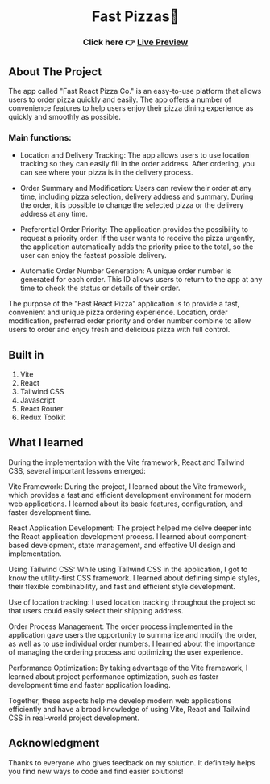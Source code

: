 <h1 align="center">Fast Pizzas🍕</h1>

### <h3 align="center"> Click here 👉 [Live Preview](https://fastpizzas.vercel.app/)</h3>

## About The Project

The app called "Fast React Pizza Co." is an easy-to-use platform that allows users to order pizza quickly and easily. The app offers a number of convenience features to help users enjoy their pizza dining experience as quickly and smoothly as possible.

### Main functions:

- Location and Delivery Tracking: The app allows users to use location tracking so they can easily fill in the order address. After ordering, you can see where your pizza is in the delivery process.

- Order Summary and Modification: Users can review their order at any time, including pizza selection, delivery address and summary. During the order, it is possible to change the selected pizza or the delivery address at any time.

- Preferential Order Priority: The application provides the possibility to request a priority order. If the user wants to receive the pizza urgently, the application automatically adds the priority price to the total, so the user can enjoy the fastest possible delivery.

- Automatic Order Number Generation: A unique order number is generated for each order. This ID allows users to return to the app at any time to check the status or details of their order.

The purpose of the "Fast React Pizza" application is to provide a fast, convenient and unique pizza ordering experience. Location, order modification, preferred order priority and order number combine to allow users to order and enjoy fresh and delicious pizza with full control.

## Built in

1. Vite
2. React
3. Tailwind CSS
4. Javascript
5. React Router
6. Redux Toolkit

## What I learned

During the implementation with the Vite framework, React and Tailwind CSS, several important lessons emerged:

Vite Framework: During the project, I learned about the Vite framework, which provides a fast and efficient development environment for modern web applications. I learned about its basic features, configuration, and faster development time.

React Application Development: The project helped me delve deeper into the React application development process. I learned about component-based development, state management, and effective UI design and implementation.

Using Tailwind CSS: While using Tailwind CSS in the application, I got to know the utility-first CSS framework. I learned about defining simple styles, their flexible combinability, and fast and efficient style development.

Use of location tracking: I used location tracking throughout the project so that users could easily select their shipping address.

Order Process Management: The order process implemented in the application gave users the opportunity to summarize and modify the order, as well as to use individual order numbers. I learned about the importance of managing the ordering process and optimizing the user experience.

Performance Optimization: By taking advantage of the Vite framework, I learned about project performance optimization, such as faster development time and faster application loading.

Together, these aspects help me develop modern web applications efficiently and have a broad knowledge of using Vite, React and Tailwind CSS in real-world project development.

## Acknowledgment

Thanks to everyone who gives feedback on my solution. It definitely helps you find new ways to code and find easier solutions!

<!-- ![overview](https://github.com/fadayopaul/fast-pizzas/blob/main/overview.png?raw=true) -->
